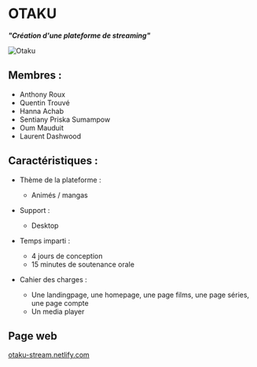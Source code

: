 # OTAKU

 ___"Création d'une plateforme de streaming"___
 
 ![Otaku](src/images/Gif/otaku.gif)

## Membres :
  - Anthony Roux
  - Quentin Trouvé
  - Hanna Achab
  - Sentiany Priska Sumampow
  - Oum Mauduit
  - Laurent Dashwood
  
## Caractéristiques :

- Thème de la plateforme : 
  - Animés / mangas
  
- Support : 
  - Desktop

- Temps imparti : 
  - 4 jours de conception
  - 15 minutes de soutenance orale
  
- Cahier des charges :
  - Une landingpage, une homepage, une page films, une page séries, une page compte
  - Un media player

## Page web 
[otaku-stream.netlify.com](https://otaku-stream.netlify.app/)
